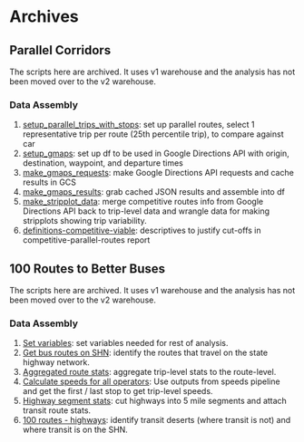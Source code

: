 # Archives
## Parallel Corridors

The scripts here are archived. It uses v1 warehouse and the analysis has not been moved over to the v2 warehouse.

### Data Assembly

1. [setup_parallel_trips_with_stops](./D1_setup_parallel_trips_with_stops.py): set up parallel routes, select 1 representative trip per route (25th percentile trip), to compare against car 
1. [setup_gmaps](./D2_setup_gmaps.py): set up df to be used in Google Directions API with origin, destination, waypoint, and departure times
1. [make_gmaps_requests](./D3_make_gmaps_requests.py): make Google Directions API requests and cache results in GCS
1. [make_gmaps_results](./D4_make_gmaps_results.py): grab cached JSON results and assemble into df
1. [make_stripplot_data](./D5_make_stripplot_data.py): merge competitive routes info from Google Directions API back to trip-level data and wrangle data for making stripplots showing trip variability.
1. [definitions-competitive-viable](../D6_definitions-competitive-viable.ipynb): descriptives to justify cut-offs in competitive-parallel-routes report

## 100 Routes to Better Buses

The scripts here are archived. It uses v1 warehouse and the analysis has not been moved over to the v2 warehouse.

### Data Assembly
1. [Set variables](./E0_bus_oppor_vars.py): set variables needed for rest of analysis.
1. [Get bus routes on SHN](./E1_get_buses_on_shn.py): identify the routes that travel on the state highway network.
1. [Aggregated route stats](./E2_aggregated_route_stats.py): aggregate trip-level stats to the route-level.
1. [Calculate speeds for all operators](./E3_calculate_speeds_all_operators.py): Use outputs from speeds pipeline and get the first / last stop to get trip-level speeds.
1. [Highway segment stats](./E4_highway_segments_stats.py): cut highways into 5 mile segments and attach transit route stats.
1. [100 routes - highways](./E5_highway_processed_data_for_reports.py): identify transit deserts (where transit is not) and where transit is on the SHN.
